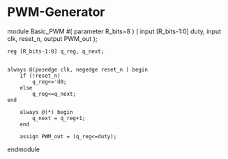 # PWM-Generator

module Basic_PWM #(
    parameter R_bits=8
) (
    input [R_bits-1:0] duty,
    input clk, reset_n,
    output PWM_out
);

    reg [R_bits-1:0] q_reg, q_next;


    always @(posedge clk, negedge reset_n ) begin
        if (!reset_n)
            q_reg<='d0;
        else
            q_reg<=q_next;
    end

        always @(*) begin
            q_next = q_reg+1;
        end

        assign PWM_out = (q_reg<=duty);   

endmodule
